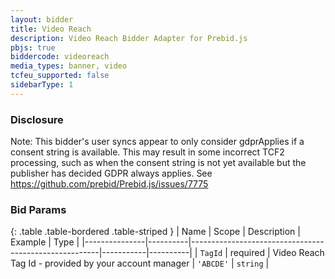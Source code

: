 ```yaml
---
layout: bidder
title: Video Reach
description: Video Reach Bidder Adapter for Prebid.js
pbjs: true
biddercode: videoreach
media_types: banner, video
tcfeu_supported: false
sidebarType: 1
---
```


### Disclosure

Note: This bidder's user syncs appear to only consider gdprApplies if a consent string is available. This may result in some incorrect TCF2 processing, such as when the consent string is not yet available but the publisher has decided GDPR always applies. See <https://github.com/prebid/Prebid.js/issues/7775>

### Bid Params

{: .table .table-bordered .table-striped }
| Name          | Scope    | Description                                           | Example   | Type     |
|---------------|----------|-------------------------------------------------------|-----------|----------|
| `TagId`       | required | Video Reach Tag Id - provided by your account manager | `'ABCDE'`   | `string` |

